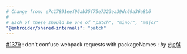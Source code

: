 ```yaml
---
# Change from: e7c17891eef96ab35f75e7323ea39dc69a36a8b6
#
# Each of these should be one of "patch", "minor", "major"
"@embroider/shared-internals": "patch"
---
```


[#1379](https://github.com/embroider-build/embroider/pull/1379) : don't confuse webpack requests with packageNames : _by [@ef4](https://github.com/ef4)_
